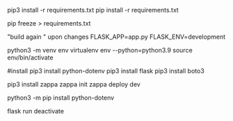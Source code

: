 
pip3 install -r requirements.txt
pip install -r requirements.txt



pip freeze > requirements.txt



"build again " upon changes
FLASK_APP=app.py FLASK_ENV=development 

python3 -m venv env 
virtualenv env --python=python3.9
source env/bin/activate

#install
pip3 install python-dotenv
pip3 install flask
pip3 install boto3

<!-- BUILD APP -->
pip3 install zappa
zappa init
zappa deploy dev

python3 -m pip install python-dotenv


flask run
deactivate